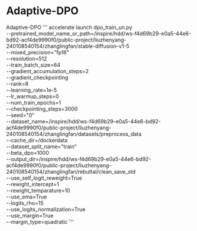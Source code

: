 # Adaptive-DPO
Adaptive-DPO
'''
accelerate launch dpo_train_un.py \
  --pretrained_model_name_or_path=/inspire/hdd/ws-f4d69b29-e0a5-44e6-bd92-acf4de9990f0/public-project/liuzhenyang-240108540154/zhanglingfan/stable-diffusion-v1-5 \
  --mixed_precision="fp16" \
  --resolution=512 \
  --train_batch_size=64 \
  --gradient_accumulation_steps=2 \
  --gradient_checkpointing \
  --rank=8 \
  --learning_rate=1e-5 \
  --lr_warmup_steps=0 \
  --num_train_epochs=1 \
  --checkpointing_steps=3000 \
  --seed="0" \
  --dataset_name=/inspire/hdd/ws-f4d69b29-e0a5-44e6-bd92-acf4de9990f0/public-project/liuzhenyang-240108540154/zhanglingfan/datasets/preprocess_data \
  --cache_dir=/dockerdata \
  --dataset_split_name="train" \
  --beta_dpo=1000 \
  --output_dir=/inspire/hdd/ws-f4d69b29-e0a5-44e6-bd92-acf4de9990f0/public-project/liuzhenyang-240108540154/zhanglingfan/rebuttal/clean_save_std \
  --use_self_logit_reweight=True \
  --rewight_intercept=1 \
  --rewight_temparature=10 \
  --use_ema=True \
  --logits_rho=15 \
  --use_logits_normalization=True \
  --use_margin=True \
  --margin_type=quadratic
  '''
